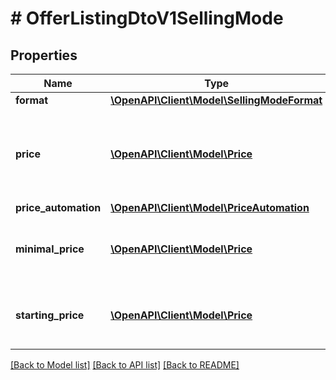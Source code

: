 # # OfferListingDtoV1SellingMode

## Properties

Name | Type | Description | Notes
------------ | ------------- | ------------- | -------------
**format** | [**\OpenAPI\Client\Model\SellingModeFormat**](SellingModeFormat.md) |  | [optional]
**price** | [**\OpenAPI\Client\Model\Price**](Price.md) | The buy now or advertisement price (depending on the offer&#39;s format). | [optional]
**price_automation** | [**\OpenAPI\Client\Model\PriceAutomation**](PriceAutomation.md) |  | [optional]
**minimal_price** | [**\OpenAPI\Client\Model\Price**](Price.md) | The minimal price for offers in auction format. | [optional]
**starting_price** | [**\OpenAPI\Client\Model\Price**](Price.md) | The starting price for offers in auction format. | [optional]

[[Back to Model list]](../../README.md#models) [[Back to API list]](../../README.md#endpoints) [[Back to README]](../../README.md)
